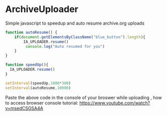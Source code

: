 # ArchiveUploader
Simple javascript to speedup and auto resume archive.org uploads
```js
function autoResume() {
    if(document.getElementsByClassName("blue_button").length){
        IA_UPLOADER.resume()
         console.log("Auto resumed for you")
    }
}

function speedUp(){
  IA_UPLOADER.resume()
}

setInterval(speedUp,1000*300)
setInterval(autoResume,10000)
```

Paste the above code in the console of your broswer while uploading , how to access browser console tutorial: https://www.youtube.com/watch?v=msedCSGSA4A
